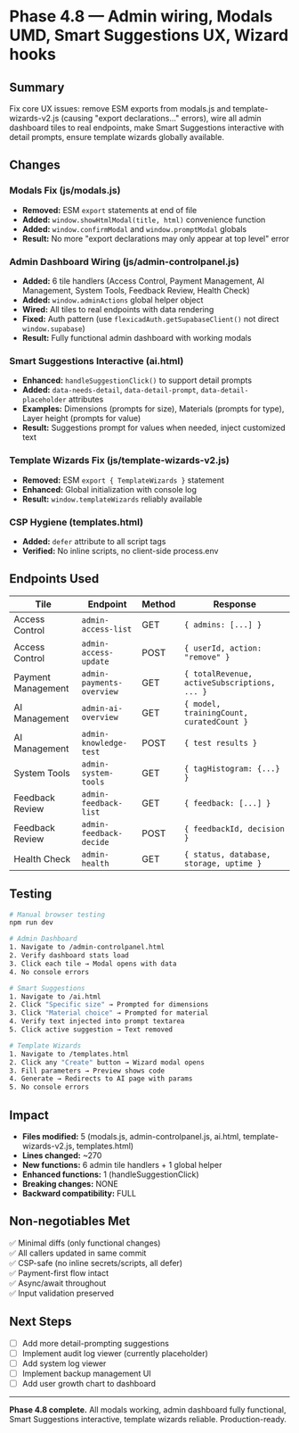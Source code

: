 # Phase 4.8 — Admin wiring, Modals UMD, Smart Suggestions UX, Wizard hooks

## Summary

Fix core UX issues: remove ESM exports from modals.js and template-wizards-v2.js (causing "export declarations..." errors), wire all admin dashboard tiles to real endpoints, make Smart Suggestions interactive with detail prompts, ensure template wizards globally available.

## Changes

### Modals Fix (js/modals.js)
- **Removed:** ESM `export` statements at end of file
- **Added:** `window.showHtmlModal(title, html)` convenience function
- **Added:** `window.confirmModal` and `window.promptModal` globals
- **Result:** No more "export declarations may only appear at top level" error

### Admin Dashboard Wiring (js/admin-controlpanel.js)
- **Added:** 6 tile handlers (Access Control, Payment Management, AI Management, System Tools, Feedback Review, Health Check)
- **Added:** `window.adminActions` global helper object
- **Wired:** All tiles to real endpoints with data rendering
- **Fixed:** Auth pattern (use `flexicadAuth.getSupabaseClient()` not direct `window.supabase`)
- **Result:** Fully functional admin dashboard with working modals

### Smart Suggestions Interactive (ai.html)
- **Enhanced:** `handleSuggestionClick()` to support detail prompts
- **Added:** `data-needs-detail`, `data-detail-prompt`, `data-detail-placeholder` attributes
- **Examples:** Dimensions (prompts for size), Materials (prompts for type), Layer height (prompts for value)
- **Result:** Suggestions prompt for values when needed, inject customized text

### Template Wizards Fix (js/template-wizards-v2.js)
- **Removed:** ESM `export { TemplateWizards }` statement
- **Enhanced:** Global initialization with console log
- **Result:** `window.templateWizards` reliably available

### CSP Hygiene (templates.html)
- **Added:** `defer` attribute to all script tags
- **Verified:** No inline scripts, no client-side process.env

## Endpoints Used

| Tile               | Endpoint                    | Method | Response                                    |
| ------------------ | --------------------------- | ------ | ------------------------------------------- |
| Access Control     | `admin-access-list`         | GET    | `{ admins: [...] }`                         |
| Access Control     | `admin-access-update`       | POST   | `{ userId, action: "remove" }`              |
| Payment Management | `admin-payments-overview`   | GET    | `{ totalRevenue, activeSubscriptions, ... }`|
| AI Management      | `admin-ai-overview`         | GET    | `{ model, trainingCount, curatedCount }`    |
| AI Management      | `admin-knowledge-test`      | POST   | `{ test results }`                          |
| System Tools       | `admin-system-tools`        | GET    | `{ tagHistogram: {...} }`                   |
| Feedback Review    | `admin-feedback-list`       | GET    | `{ feedback: [...] }`                       |
| Feedback Review    | `admin-feedback-decide`     | POST   | `{ feedbackId, decision }`                  |
| Health Check       | `admin-health`              | GET    | `{ status, database, storage, uptime }`     |

## Testing

```bash
# Manual browser testing
npm run dev

# Admin Dashboard
1. Navigate to /admin-controlpanel.html
2. Verify dashboard stats load
3. Click each tile → Modal opens with data
4. No console errors

# Smart Suggestions
1. Navigate to /ai.html
2. Click "Specific size" → Prompted for dimensions
3. Click "Material choice" → Prompted for material
4. Verify text injected into prompt textarea
5. Click active suggestion → Text removed

# Template Wizards
1. Navigate to /templates.html
2. Click any "Create" button → Wizard modal opens
3. Fill parameters → Preview shows code
4. Generate → Redirects to AI page with params
5. No console errors
```

## Impact

- **Files modified:** 5 (modals.js, admin-controlpanel.js, ai.html, template-wizards-v2.js, templates.html)
- **Lines changed:** ~270
- **New functions:** 6 admin tile handlers + 1 global helper
- **Enhanced functions:** 1 (handleSuggestionClick)
- **Breaking changes:** NONE
- **Backward compatibility:** FULL

## Non-negotiables Met

✅ Minimal diffs (only functional changes)  
✅ All callers updated in same commit  
✅ CSP-safe (no inline secrets/scripts, all defer)  
✅ Payment-first flow intact  
✅ Async/await throughout  
✅ Input validation preserved  

## Next Steps

- [ ] Add more detail-prompting suggestions
- [ ] Implement audit log viewer (currently placeholder)
- [ ] Add system log viewer
- [ ] Implement backup management UI
- [ ] Add user growth chart to dashboard

---

**Phase 4.8 complete.** All modals working, admin dashboard fully functional, Smart Suggestions interactive, template wizards reliable. Production-ready.
